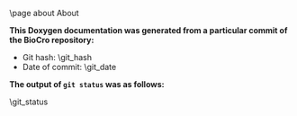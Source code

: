 \page about About

**This Doxygen documentation was generated from a particular commit of the BioCro repository:**

- Git hash: \git_hash
- Date of commit: \git_date

**The output of `git status` was as follows:**

\git_status
